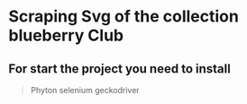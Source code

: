 # Scraping Svg of the collection blueberry Club

## For start the project you need to install
>  Phyton selenium geckodriver                              

